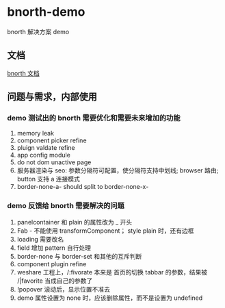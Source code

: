 # bnorth-demo

bnorth 解决方案 demo

## 文档

[bnorth 文档](//able99.github.io/#cbnorth)

## 问题与需求，内部使用

### demo 测试出的 bnorth 需要优化和需要未来增加的功能

1. memory leak
1. component picker refine
1. pluign valdate refine
1. app config module
1. do not dom unactive page
1. 服务器渲染与 seo: 参数分隔符可配置，使分隔符支持中划线; browser 路由; button 支持 a 连接模式
1. border-none-a- should split to border-none-x-

### demo 反馈给 bnorth 需要解决的问题

1. panelcontainer 和 plain 的属性改为 _ 开头
1. Fab - 不能使用 transformComponent； style plain 时，还有边框
1. loading 需要改名
1. field 增加 pattern 自行处理
1. border-none 与 border-set 和其他的互斥判断
1. component plugin refine
1. weshare 工程上，/:fivorate 本来是 首页的切换 tabbar 的参数，结果被 /|favorite 当成自己的参数了
1. !popover 滚动后，显示位置不准去
1. demo 属性设置为 none 时，应该删除属性，而不是设置为 undefined